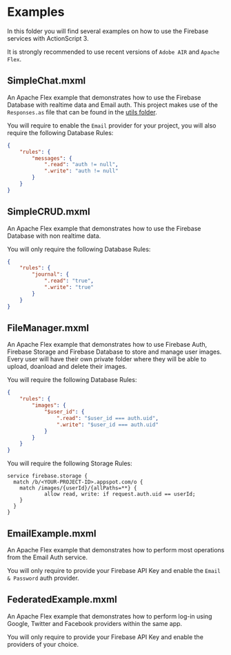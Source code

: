 # Examples

In this folder you will find several examples on how to use the Firebase services with ActionScript 3.

It is strongly recommended to use recent versions of `Adobe AIR` and `Apache Flex`.

## SimpleChat.mxml

An Apache Flex example that demonstrates how to use the Firebase Database with realtime data and Email auth. This project makes use of the `Responses.as` file that can be found in the [utils folder](./../utils).

You will require to enable the `Email` provider for your project, you will also require the following Database Rules:

```json
{
    "rules": {
        "messages": {
            ".read": "auth != null",
            ".write": "auth != null"
        }
    }
}
```

## SimpleCRUD.mxml

An Apache Flex example that demonstrates how to use the Firebase Database with non realtime data.

You will only require the following Database Rules:

```json
{
    "rules": {
        "journal": {
            ".read": "true",
            ".write": "true"
        }
    }
}
```

## FileManager.mxml

An Apache Flex example that demonstrates how to use Firebase Auth, Firebase Storage and Firebase Database to store and manage user images. Every user will have their own private folder where they will be able to upload, doanload and delete their images.

You will require the following Database Rules:

```json
{
    "rules": {
        "images": {
            "$user_id": {
                ".read": "$user_id === auth.uid",
                ".write": "$user_id === auth.uid"
            }
        }
    }
}
```

You will require the following Storage Rules:

```
service firebase.storage {
  match /b/<YOUR-PROJECT-ID>.appspot.com/o {
    match /images/{userId}/{allPaths=**} {
            allow read, write: if request.auth.uid == userId;
    }
  }
}
```

## EmailExample.mxml

An Apache Flex example that demonstrates how to perform most operations from the Email Auth service.

You will only require to provide your Firebase API Key and enable the `Email & Password` auth provider.

## FederatedExample.mxml

An Apache Flex example that demonstrates how to perform log-in using Google, Twitter and Facebook providers within the same app.

You will only require to provide your Firebase API Key and enable the providers of your choice.